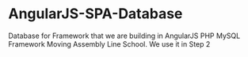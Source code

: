 # AngularJS-SPA-Database
Database for Framework that we are building in AngularJS PHP MySQL Framework Moving Assembly Line School. We use it in Step 2
